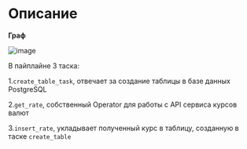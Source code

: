 # **Описание**

**Граф**

![image](https://github.com/user-attachments/assets/22d864c4-4c76-4170-bd1b-ca6ed8a0fc01)

В пайплайне 3 таска:

1.`create_table_task`, отвечает за создание таблицы в базе данных PostgreSQL

2.`get_rate`, собственный Operator для работы с API сервиса курсов валют

3.`insert_rate`, укладывает полученный курс в таблицу, созданную в таске `create_table`
